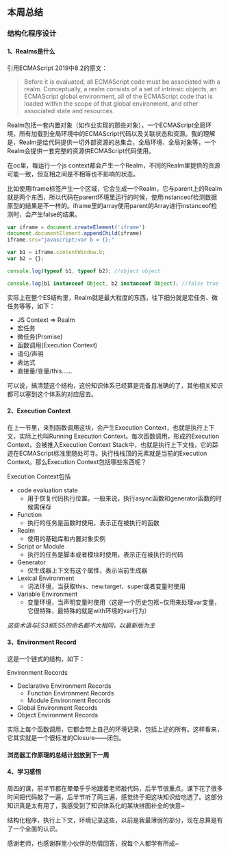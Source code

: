 ## 本周总结

### 结构化程序设计

#### 1、Realms是什么

引用ECMAScript 2019中8.2的原文：


>Before it is evaluated, all ECMAScript code must be associated with a realm. Conceptually, a realm consists of a set of intrinsic objects, an ECMAScript global environment, all of the ECMAScript code that is loaded within the scope of that global environment, and other associated state and resources.


Realm包括一套内置对象（如作业实现的那些对象），一个ECMAScript全局环境，所有加载到全局环境中的ECMAScript代码以及关联状态和资源。我的理解是，Realm是给代码提供一切外部资源的总集合，全局环境、全局对象等，一个Realm会提供一套完整的资源供ECMAScript代码使用。

在oc里，每运行一个js context都会产生一个Realm，不同的Realm里提供的资源可能一致，但互相之间是不相等也不影响的状态。

比如使用iframe标签产生一个区域，它会生成一个Realm，它与parent上的Realm就是两个东西，所以代码在parent环境里运行的时候，使用instanceof检测数据原型的结果是不一样的。iframe里的array使用parent的Array进行instanceof检测时，会产生false的结果。

```js
var iframe = document.createElement('iframe')
document.documentElement.appendChild(iframe)
iframe.src="javascript:var b = {};"

var b1 = iframe.contentWindow.b;
var b2 = {};

console.log(typeof b1, typeof b2); //object object

console.log(b1 instanceof Object, b2 instanceof Object); //false true
```

实际上在整个ES结构里，Realm就是最大粒度的东西，往下细分就是宏任务、微任务等等，如下：

+ JS Context => Realm
+ 宏任务
+ 微任务(Promise)
+ 函数调用(Execution Context)
+ 语句/声明
+ 表达式
+ 直接量/变量/this……

可以说，搞清楚这个结构，这份知识体系已经算是完备且准确的了，其他相关知识都可以塞到这个体系的对应层去。

#### 2、Execution Context

在上一节里，来到函数调用这块，会产生Execution Context，也就是执行上下文，实际上也叫Running Execution Context。每次函数调用，形成的Execution Context，会被推入Execution Context Stack中，也就是执行上下文栈，它的踪迹在ECMAScript标准里随处可寻。执行栈栈顶的元素就是当前的Execution Context。那么Execution Context包括哪些东西呢？

Execution Context包括
+ code evaluation state
  + 用于恢复代码执行位置。一般来说，执行async函数和generator函数的时候需保存
+ Function
  + 执行的任务是函数时使用，表示正在被执行的函数
+ Realm
  + 使用的基础库和内置对象实例
+ Script or Module
  + 执行的任务是脚本或者模块时使用，表示正在被执行的代码
+ Generator
  + 仅生成器上下文有这个属性，表示当前生成器
+ Lexical Environment
  + 词法环境，当获取this、new.target、super或者变量时使用
+ Variable Environment
  + 变量环境，当声明变量时使用（这是一个历史包袱~仅用来处理var变量，它很特殊，最特殊的就是with环境的var行为）

*这些术语与ES3和ES5的命名都不大相同，以最新版为主*

#### 3、Environment Record

这是一个链式的结构，如下：

Environment Records
+ Declarative Environment Records
  + Function Environment Records
  + Module Environment Records
+ Global Environment Records
+ Object Environment Records

实际上每个函数调用，它都会带上自己的环境记录，包括上述的所有。这样看来，它其实就是一个很标准的Closure——闭包。

#### 浏览器工作原理的总结计划放到下一周

#### 4、学习感悟

周四的课，前半节都在晕晕乎乎地跟着老师敲代码，后半节很重点。课下花了很多时间把代码敲了一遍，后半节听了两三遍，感觉终于把这块知识给吃透了。这部分知识真是太有用了，我感受到了知识体系化的某块拼图补全的快意~

结构化程序，执行上下文，环境记录这些，以前是我最薄弱的部分，现在总算是有了一个全面的认识。

感谢老师，也感谢群里小伙伴的热情回答，祝每个人都学有所成~
